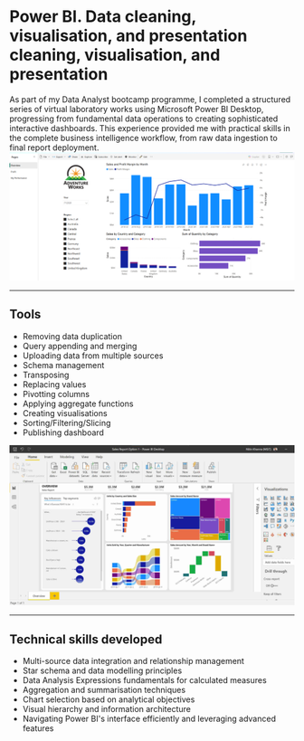 # Power BI. Data cleaning, visualisation, and presentation cleaning, visualisation, and presentation
As part of my Data Analyst bootcamp programme, I completed a structured series of virtual laboratory works using Microsoft Power BI Desktop, progressing from fundamental data operations to creating sophisticated interactive dashboards. This experience provided me with practical skills in the complete business intelligence workflow, from raw data ingestion to final report deployment. 
![](PowerBI1.png)

---

## Tools
- Removing data duplication
- Query appending and merging
- Uploading data from multiple sources
- Schema management
- Transposing
- Replacing values
- Pivotting columns
- Applying aggregate functions
- Creating visualisations
- Sorting/Filtering/Slicing
- Publishing dashboard

![](PowerBI2.jpg)

---

## Technical skills developed
- Multi-source data integration and relationship management 
- Star schema and data modelling principles 
- Data Analysis Expressions fundamentals for calculated measures 
- Aggregation and summarisation techniques 
- Chart selection based on analytical objectives 
- Visual hierarchy and information architecture 
- Navigating Power BI's interface efficiently and leveraging advanced features 
